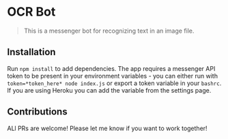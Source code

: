 # OCR Bot

> This is a messenger bot for recognizing text in an image file.

## Installation

Run `npm install` to add dependencies. The app requires a messenger API token to be present in your environment variables - you can either run with `token=*token_here* node index.js` or export a token variable in your `bashrc`. If you are using Heroku you can add the variable from the settings page.

## Contributions

ALl PRs are welcome! Please let me know if you want to work together!
